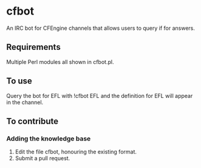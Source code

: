# cfbot
An IRC bot for CFEngine channels that allows users to query if for answers.

## Requirements

Multiple Perl modules all shown in cfbot.pl.

## To use

Query the bot for EFL with !cfbot EFL and the definition for EFL will appear in the channel.

## To contribute

### Adding the knowledge base

1. Edit the file cfbot, honouring the existing format.
1. Submit a pull request.
